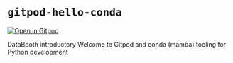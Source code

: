 # `gitpod-hello-conda`

[![Open in Gitpod](https://gitpod.io/button/open-in-gitpod.svg)](https://gitpod.io/#https://github.com/DataBooth/gitpod-hello-conda)

DataBooth introductory Welcome to Gitpod and conda (mamba) tooling for Python development 

